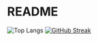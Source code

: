 # README

![Top Langs](https://github-readme-stats.vercel.app/api/top-langs/?username=tzutzuliu&theme=onedark)
[![GitHub Streak](http://github-readme-streak-stats.herokuapp.com?user=tzutzuliu&theme=onedark&date_format=M%20j%5B%2C%20Y%5D)](https://git.io/streak-stats)